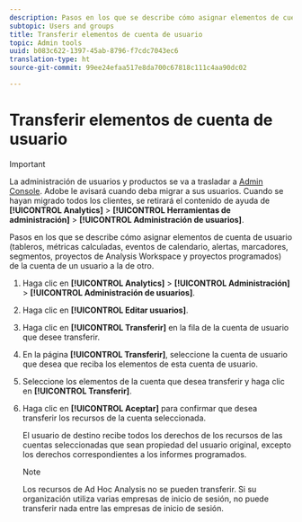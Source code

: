 ```yaml
---
description: Pasos en los que se describe cómo asignar elementos de cuenta de usuario (tableros, métricas calculadas, eventos de calendario, alertas, marcadores, segmentos, proyectos de Analysis Workspace y proyectos programados) de la cuenta de un usuario a la de otro.
subtopic: Users and groups
title: Transferir elementos de cuenta de usuario
topic: Admin tools
uuid: b083c622-1397-45ab-8796-f7cdc7043ec6
translation-type: ht
source-git-commit: 99ee24efaa517e8da700c67818c111c4aa90dc02

---
```



# Transferir elementos de cuenta de usuario

>[!IMPORTANT]
>
>La administración de usuarios y productos se va a trasladar a [Admin Console](https://helpx.adobe.com/es/enterprise/using/admin-console.html). Adobe le avisará cuando deba migrar a sus usuarios. Cuando se hayan migrado todos los clientes, se retirará el contenido de ayuda de **[!UICONTROL Analytics]** > **[!UICONTROL Herramientas de administración]** > **[!UICONTROL Administración de usuarios]**.

Pasos en los que se describe cómo asignar elementos de cuenta de usuario (tableros, métricas calculadas, eventos de calendario, alertas, marcadores, segmentos, proyectos de Analysis Workspace y proyectos programados) de la cuenta de un usuario a la de otro.

1. Haga clic en **[!UICONTROL Analytics]** > **[!UICONTROL Administración]** > **[!UICONTROL Administración de usuarios]**.
1. Haga clic en **[!UICONTROL Editar usuarios]**.
1. Haga clic en **[!UICONTROL Transferir]** en la fila de la cuenta de usuario que desee transferir.
1. En la página **[!UICONTROL Transferir]**, seleccione la cuenta de usuario que desea que reciba los elementos de esta cuenta de usuario.
1. Seleccione los elementos de la cuenta que desea transferir y haga clic en **[!UICONTROL Transferir]**.
1. Haga clic en **[!UICONTROL Aceptar]** para confirmar que desea transferir los recursos de la cuenta seleccionada.

   El usuario de destino recibe todos los derechos de los recursos de las cuentas seleccionadas que sean propiedad del usuario original, excepto los derechos correspondientes a los informes programados.

   >[!NOTE]
   >
   >Los recursos de Ad Hoc Analysis no se pueden transferir. Si su organización utiliza varias empresas de inicio de sesión, no puede transferir nada entre las empresas de inicio de sesión.

